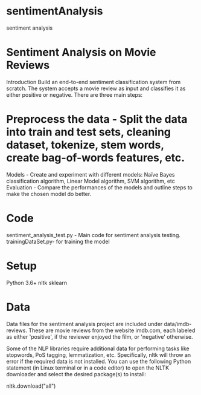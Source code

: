 # sentimentAnalysis
sentiment analysis


# Sentiment Analysis on Movie Reviews
Introduction
Build an end-to-end sentiment classification system from scratch. The system accepts a movie review as input and classifies it as either positive or negative. There are three main steps:

# Preprocess the data - Split the data into train and test sets, cleaning dataset, tokenize, stem words, create bag-of-words features, etc.
Models - Create and experiment with different models: Naïve Bayes classification algorithm, Linear Model algorithm, SVM algorithm, etc 
Evaluation - Compare the performances of the models and outline steps to make the chosen model do better.

# Code
sentiment_analysis_test.py - Main code for sentiment analysis testing.
trainingDataSet.py- for training the model

# Setup
Python 3.6+
nltk
sklearn


# Data
Data files for the sentiment analysis project are included under data/imdb-reviews. These are movie reviews from the website imdb.com, each labeled as either 'positive', if the reviewer enjoyed the film, or 'negative' otherwise.

Some of the NLP libraries require additional data for performing tasks like stopwords, PoS tagging, lemmatization, etc. Specifically, nltk will throw an error if the required data is not installed. You can use the following Python statement (in Linux terminal or in a code editor) to open the NLTK downloader and select the desired package(s) to install:

nltk.download("all")

